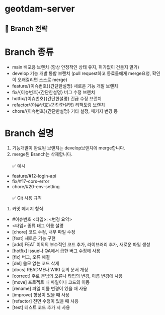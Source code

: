 # geotdam-server

## 📌 Branch 전략 ##
# Branch	종류
- main	배포용 브랜치 (항상 안정적인 상태 유지, 허가없이 건들지 말기)
- develop	기능 개발 통합 브랜치 (pull request하고 동료들에게 merge요청, 확인이 오래걸리면 스스로 merge)
- feature/{이슈번호}{간단한설명}	새로운 기능 개발 브랜치
- fix/{이슈번호}{간단한설명}	버그 수정 브랜치
- hotfix/{이슈번호}{간단한설명}	긴급 수정 브랜치
- refactor/{이슈번호}{간단한설명}	리팩토링 브랜치
- chore/{이슈번호}{간단한설명}	기타 설정, 패키지 변경 등
# Branch    설명
1. 기능개발이 완료된 브랜치는 develop브랜치에 merge합니다.
2. merge된 Branch는 삭제합니다.
</br></br>
✅ 예시
- feature/#12-login-api
- fix/#17-cors-error
- chore/#20-env-setting
</br></br>
✅ Git 사용 규칙
1. 커밋 메시지 형식
- #이슈번호 <타입>: <변경 요약> 
- <타입> 종류
태그 이름	설명
- [chore]	코드 수정, 내부 파일 수정
- [feat]	새로운 기능 구현
- [add]	FEAT 이외의 부수적인 코드 추가, 라이브러리 추가, 새로운 파일 생성
- [hotfix]	issue나 QA에서 급한 버그 수정에 사용
- [fix]	버그, 오류 해결
- [del]	쓸모 없는 코드 삭제
- [docs]	README나 WIKI 등의 문서 개정
- [correct]	주로 문법의 오류나 타입의 변경, 이름 변경에 사용
- [move]	프로젝트 내 파일이나 코드의 이동
- [rename]	파일 이름 변경이 있을 때 사용
- [improve]	향상이 있을 때 사용
- [refactor]	전면 수정이 있을 때 사용
- [test]	테스트 코드 추가 시 사용 

